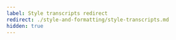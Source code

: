 ```yaml
---
label: Style transcripts redirect
redirect: ./style-and-formatting/style-transcripts.md
hidden: true
---
```


